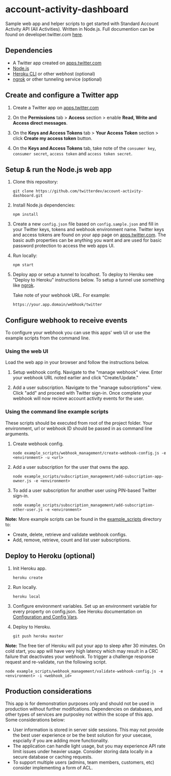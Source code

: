 # account-activity-dashboard
Sample web app and helper scripts to get started with Standard Account Activity API (All Activities). Written in Node.js. Full documention can be found on developer.twitter.com [here](https://developer.twitter.com/en/docs/accounts-and-users/subscribe-account-activity/overview).

## Dependencies

* A Twitter app created on [apps.twitter.com](https://apps.twitter.com/)
* [Node.js](https://nodejs.org)
* [Heroku CLI](https://devcenter.heroku.com/articles/heroku-cli) or other webhost (optional)
* [ngrok](https://ngrok.com/) or other tunneling service (optional)

## Create and configure a Twitter app

1. Create a Twitter app on [apps.twitter.com](https://apps.twitter.com/)

2. On the **Permissions** tab > **Access** section > enable **Read, Write and Access direct messages**.

3. On the **Keys and Access Tokens** tab > **Your Access Token** section > click **Create my access token** button.

4.  On the **Keys and Access Tokens** tab, take note of the `consumer key`, `consumer secret`, `access token` and `access token secret`.

## Setup & run the Node.js web app

1. Clone this repository:

	```
	git clone https://github.com/twitterdev/account-activity-dashboard.git
	```

2. Install Node.js dependencies:

	```
	npm install
	```

3. Create a new `config.json` file based on `config.sample.json` and fill in your Twitter keys, tokens and webhook environment name. Twitter keys and access tokens are found on your app page on [apps.twitter.com](https://apps.twitter.com/). The basic auth properties can be anything you want and are used for basic password protection to access the web apps UI.

4. Run locally:

	```
	npm start
	```
	
5. Deploy app or setup a tunnel to localhost. To deploy to Heroku see "Deploy to Heroku" instructions below. To setup a tunnel use something like [ngrok](https://ngrok.com/).
	
	Take note of your webhook URL. For example:
	
	```
	https://your.app.domain/webhook/twitter
	```
	
## Configure webhook to receive events
To configure your webhook you can use this apps' web UI or use the example scripts from the command line.

### Using the web UI

Load the web app in your browser and follow the instructions below.

1. Setup webhook config. Navigate to the "manage webhook" view. Enter your webhook URL noted earlier and click "Create/Update."
	
2. Add a user subscription. Navigate to the "manage subscriptions" view. Click "add" and proceed with Twitter sign-in. Once complete your webhook will now recieve account activity events for the user.
	
	
### Using the command line example scripts
These scripts should be executed from root of the project folder. Your environment, url or webhook ID should be passed in as command line arguments.

1. Create webhook config.

	```
	node example_scripts/webhook_management/create-webhook-config.js -e <environment> -u <url>
	```

2. Add a user subscription for the user that owns the app.

	```
	node example_scripts/subscription_management/add-subscription-app-owner.js -e <environment>
	```
	
2. To add a user subscription for another user using PIN-based Twitter sign-in.

	```
	node example_scripts/subscription_management/add-subscription-other-user.js -e <environment>
	```

**Note:** More example scripts can be found in the [example_scripts](example_scripts) directory to:

* Create, delete, retrieve and validate webhook configs.
* Add, remove, retrieve, count and list user subscriptions.


## Deploy to Heroku (optional)

1. Init Heroku app.

	```
	heroku create
	``` 

2. Run locally.

	```
	heroku local
	```
	
3. Configure environment variables. Set up an environment variable for every property on config.json. See Heroku documentation on [Configuration and Config Vars](https://devcenter.heroku.com/articles/config-vars).

4. Deploy to Heroku.

	```
	git push heroku master
	```

**Note:** The free tier of Heroku will put your app to sleep after 30 minutes. On cold start, you app will have very high latency which may result in a CRC failure that deactivates your webhook. To trigger a challenge response request and re-validate, run the following script.

```
node example_scripts/webhook_management/validate-webhook-config.js -e <environment> -i <webhook_id>
```

## Production considerations
This app is for demonstration purposes only and should not be used in production without further modifcations. Dependencies on databases, and other types of services are purposley not within the scope of this app. Some considerations below:

- User information is stored in server side sessions. This may not provide the best user experience or be the best solution for your usecase, espcially if you are adding more functionality.
- The application can handle light usage, but you may experience API rate limit issues under heavier usage. Consider storing data locally in a secure database or caching requests.
- To support multiple users (admins, team members, customers, etc) consider implementing a form of ACL.</li>
